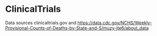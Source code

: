 # ClinicalTrials
Data sources clinicaltrials.gov and https://data.cdc.gov/NCHS/Weekly-Provisional-Counts-of-Deaths-by-State-and-S/muzy-jte6/about_data